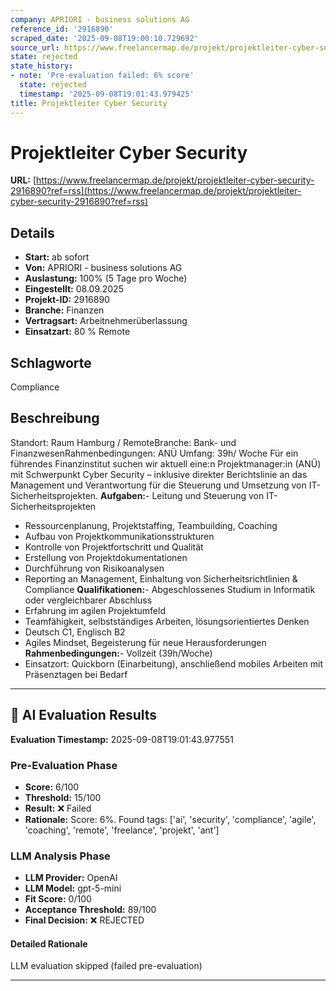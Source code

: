 ```yaml
---
company: APRIORI - business solutions AG
reference_id: '2916890'
scraped_date: '2025-09-08T19:00:10.729692'
source_url: https://www.freelancermap.de/projekt/projektleiter-cyber-security-2916890?ref=rss
state: rejected
state_history:
- note: 'Pre-evaluation failed: 6% score'
  state: rejected
  timestamp: '2025-09-08T19:01:43.979425'
title: Projektleiter Cyber Security
---
```



# Projektleiter Cyber Security
**URL:** [https://www.freelancermap.de/projekt/projektleiter-cyber-security-2916890?ref=rss](https://www.freelancermap.de/projekt/projektleiter-cyber-security-2916890?ref=rss)
## Details
- **Start:** ab sofort
- **Von:** APRIORI - business solutions AG
- **Auslastung:** 100% (5 Tage pro Woche)
- **Eingestellt:** 08.09.2025
- **Projekt-ID:** 2916890
- **Branche:** Finanzen
- **Vertragsart:** Arbeitnehmerüberlassung
- **Einsatzart:** 80
                                                % Remote

## Schlagworte
Compliance

## Beschreibung
Standort: Raum Hamburg / RemoteBranche: Bank- und FinanzwesenRahmenbedingungen: ANÜ Umfang: 39h/ Woche
Für ein führendes Finanzinstitut suchen wir aktuell eine:n Projektmanager:in (ANÜ) mit Schwerpunkt Cyber Security – inklusive direkter Berichtslinie an das Management und Verantwortung für die Steuerung und Umsetzung von IT-Sicherheitsprojekten.
**Aufgaben:**- Leitung und Steuerung von IT-Sicherheitsprojekten
- Ressourcenplanung, Projektstaffing, Teambuilding, Coaching
- Aufbau von Projektkommunikationsstrukturen
- Kontrolle von Projektfortschritt und Qualität
- Erstellung von Projektdokumentationen
- Durchführung von Risikoanalysen
- Reporting an Management, Einhaltung von Sicherheitsrichtlinien & Compliance
**Qualifikationen:**- Abgeschlossenes Studium in Informatik oder vergleichbarer Abschluss
- Erfahrung im agilen Projektumfeld
- Teamfähigkeit, selbstständiges Arbeiten, lösungsorientiertes Denken
- Deutsch C1, Englisch B2
- Agiles Mindset, Begeisterung für neue Herausforderungen
**Rahmenbedingungen:**- Vollzeit (39h/Woche)
- Einsatzort: Quickborn (Einarbeitung), anschließend mobiles Arbeiten mit Präsenztagen bei Bedarf

---

## 🤖 AI Evaluation Results

**Evaluation Timestamp:** 2025-09-08T19:01:43.977551

### Pre-Evaluation Phase
- **Score:** 6/100
- **Threshold:** 15/100
- **Result:** ❌ Failed
- **Rationale:** Score: 6%. Found tags: ['ai', 'security', 'compliance', 'agile', 'coaching', 'remote', 'freelance', 'projekt', 'ant']

### LLM Analysis Phase
- **LLM Provider:** OpenAI
- **LLM Model:** gpt-5-mini
- **Fit Score:** 0/100
- **Acceptance Threshold:** 89/100
- **Final Decision:** ❌ REJECTED

#### Detailed Rationale
LLM evaluation skipped (failed pre-evaluation)

---
